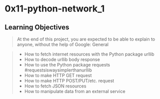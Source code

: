 # 0x11-python-network_1

## Learning Objectives

> At the end of this project, you are expected to be able to explain to anyone, without the help of Google:
General

> - How to fetch internet resources with the Python package urllib
> - How to decode urllib body response
> - How to use the Python package requests #requestsiswaysimplerthanurllib
> - How to make HTTP GET request
> - How to make HTTP POST/PUT/etc. request
> - How to fetch JSON resources
> - How to manipulate data from an external service

